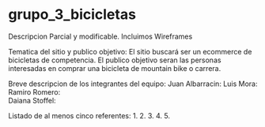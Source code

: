 # grupo_3_bicicletas
Descripcion Parcial y modificable. Incluimos Wireframes

Tematica del sitio y publico objetivo: El sitio buscará ser un ecommerce de bicicletas de competencia.
El publico objetivo seran las personas interesadas en comprar una bicicleta de mountain bike o carrera.


Breve descripcion de los integrantes del equipo:
Juan Albarracin: 
Luis Mora:  
Ramiro Romero:  
Daiana Stoffel:  


Listado de al menos cinco referentes: 
1.
2.
3.
4. 
5.
